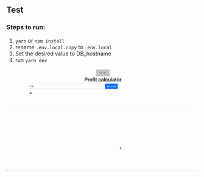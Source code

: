 ## Test

### Steps to run:

1. `yarn` or `npm install`
2. rename `.env.local.copy` to `.env.local`
3. Set the desired value to DB_hostname
4. run `yarn dev`

![Alt Text](./example.gif)
